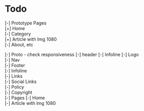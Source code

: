# Todo

[-] Prototype Pages  
    [+] Home  
    [-] Category  
    [+] Article with Img 1080  
    [-] About, etc  

[-] Proto - check responsiveness
    [-] header
        [-] Infoline
        [-] Logo  
        [-] Nav  
    [-] Footer  
        [-] Infoline  
        [-] Links  
        [-] Social Links  
        [-] Policy  
        [-] Copyright  
    [-] Pages
        [-]  Home  
        [-]  Article with Img 1080  
